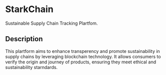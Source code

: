 # StarkChain

Sustainable Supply Chain Tracking Plartfom.

## Description

This plartform aims to enhance transperency  and promote sustainability in supply chains by leveraging
blockchain technology. It allows consumers to verify the origin and journey of products, ensuring they 
meet ethical and sustainability starndards.


